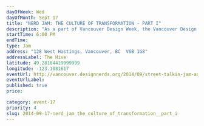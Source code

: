 ```yaml
---
dayOfWeek: Wed
dayOfMonth: Sept 17
title: "NERD JAM: THE CULTURE OF TRANSFORMATION - PART I"
description: "As a part of Vancouver Design Week, the Vancouver Design Nerds are hosting a two-phase Jam about how word-based street interventions can transform our city and preserve our cultural spaces.                              We’ll be gathering over potluck and creative juice (whatever is your poison) at the Hive on the evening of September 17th to nerd out on we can design and create small-scale projects that change the street-scape for the pedestrian through site-specific engaging typographical interventions and messaging while considering the endangerement of Vancouver’s cultural spaces for creatives and to make work that responds to the need for reflexive and reflective action around showcasing and sustaining these spaces. We’ll rapid prototype and make type-based interventions which will be then installed and showcased at Vancouver Design Week’s block party in Railtown on September 20th. Let’s get our Design-Nerd on!"
startTime: 6:00 PM
endTime: 
type: Jam
address: "128 West Hastings, Vancouver, BC  V6B 1G8"
addressLabel: The Hive
latitude: 49.28184419999999
longitude: -123.1081617
eventUrl: http://vancouver.designnerds.org/2014/09/street-talkin-jam-and-vancouver-design-week/
eventUrlLabel: 
published: true
price: 

category: event-17
priority: 4
slug: 2014-09-17-nerd_jam_the_culture_of_transformation__part_i
---
```

